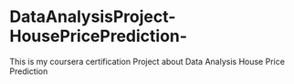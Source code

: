# DataAnalysisProject-HousePricePrediction-
This is my coursera certification Project about Data Analysis House Price Prediction
